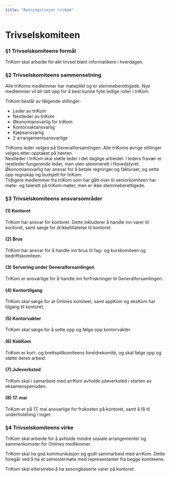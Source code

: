 ```yaml
---
title: "Retningslinjer triKom"
---
```


Trivselskomiteen
===========

### §1 Trivselskomiteens formål

TriKom skal arbeide for økt trivsel blant informatikere i hverdagen.

### §2 Trivselskomiteens sammensetning

Alle triKoms medlemmer har møteplikt og er stemmeberettigede. Nye medlemmer vil bli tatt opp for å best kunne fylle ledige roller i triKom.

TriKom består av følgende stillinger: 

* Leder av triKom
* Nestleder av triKom
* Økonomiansvarlig for triKom
* Kontorvaktansvarlig
* Kjøpsansvarlig
* 2 arrangementsansvarlige


TriKoms leder velges på Generalforsamlingen. Alle triKoms øvrige stillinger velges etter opptaket på høsten.    
Nestleder i triKom skal støtte leder i det daglige arbeidet. I leders fravær er nestleder fungerende leder, men uten stemmerett i Hovedstyret.    
Økonomiansvarlig har ansvar for å betale regninger og fakturaer, og sette opp regnskap og budsjett for triKom.    
Tidligere medlemmer fra triKom som har gått over til seniorkomiteen har møte- og talerett på triKom møter, men er ikke stemmeberettigede.

### §3 Trivselskomiteens ansvarsområder

#### (1) Kontoret

TriKom har ansvar for kontoret. Dette inkluderer å handle inn varer til kontoret, samt sørge for drikketillatelse til kontoret.

#### (2) Brus

TriKom har ansvar for å handle inn brus til fag- og kurskomiteen og bedriftskomiteen.

#### (3) Servering under Generalforsamlingen

TriKom er ansvarlige for å handle inn forfriskninger til Generalforsamlingen.

#### (4) Kontortilgang

TriKom skal sørge for at Onlines komiteer, samt appKom og eksKom har tilgang til kontoret.

#### (5) Kontorvakter

TriKom skal sørge for å sette opp og følge opp kontorvakter.

#### (6) KobKom

TriKom er kort- og brettspillkomiteens foreldrekomité, og skal følge opp og støtte deres arbeid.

#### (7) Juleverksted

TriKom skal i samarbeid med arrKom avholde juleverksted i starten av eksamensperioden.

#### (8) 17. mai

TriKom er på 17. mai ansvarlige for frokosten på kontoret, samt å få til underholdning i toget.

### §4 Trivselskomiteens virke

TriKom skal arbeide for å avholde mindre sosiale arrangementer og sammenkomster for Onlines medlemmer.

TriKom skal ha god kommunikasjon og godt sammarbeid med arrKom. Dette foregår ved å ha et semestermøte med representanter fra begge komiteene.

TriKom skal etterstrebe å ha sesongbaserte varer på kontoret.